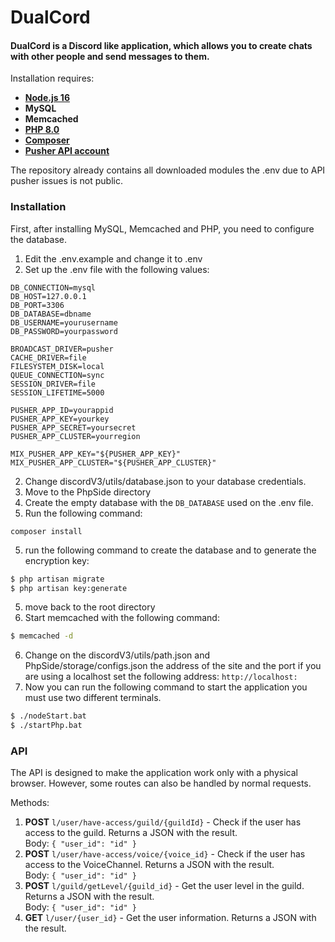 # DualCord

#### DualCord is a Discord like application, which allows you to create chats with other people and send messages to them.

Installation requires:

- **[Node.js 16](https://nodejs.dev/download)**
- **MySQL**
- **Memcached**
- **[PHP 8.0](https://www.php.net/downloads.php)**
- **[Composer](https://getcomposer.org/download/)**
- **[Pusher API account](https://pusher.com)**


The repository already contains all downloaded modules the .env due to API pusher issues is not public.

### Installation

First, after installing MySQL, Memcached and PHP, you need to configure the database.
1) Edit the .env.example and change it to .env
2) Set up the .env file with the following values:
```dotenv
DB_CONNECTION=mysql
DB_HOST=127.0.0.1
DB_PORT=3306
DB_DATABASE=dbname
DB_USERNAME=yourusername
DB_PASSWORD=yourpassword

BROADCAST_DRIVER=pusher
CACHE_DRIVER=file
FILESYSTEM_DISK=local
QUEUE_CONNECTION=sync
SESSION_DRIVER=file
SESSION_LIFETIME=5000

PUSHER_APP_ID=yourappid
PUSHER_APP_KEY=yourkey
PUSHER_APP_SECRET=yoursecret
PUSHER_APP_CLUSTER=yourregion

MIX_PUSHER_APP_KEY="${PUSHER_APP_KEY}"
MIX_PUSHER_APP_CLUSTER="${PUSHER_APP_CLUSTER}"
```
2) Change discordV3/utils/database.json to your database credentials.
4) Move to the PhpSide directory
5) Create the empty database with the `DB_DATABASE` used on the .env file.
6) Run the following command:
```
composer install
```
5) run the following command to create the database and to generate the encryption key:
```bash
$ php artisan migrate
$ php artisan key:generate
```
5) move back to the root directory
6) Start memcached with the following command:
```bash
$ memcached -d
```
6) Change on the discordV3/utils/path.json and PhpSide/storage/configs.json the address of the site and the port if you are using a localhost set the following address: `http://localhost:`
7) Now you can run the following command to start the application you must use two different terminals.
```bash
$ ./nodeStart.bat
$ ./startPhp.bat
```


### API

The API is designed to make the application work only with a physical browser. However, some routes can also be handled by normal requests.

Methods:

1) **POST** `l/user/have-access/guild/{guildId}`  - Check if the user has access to the guild. Returns a JSON with the result. 
<br> Body: `{ "user_id": "id" }`
2) **POST** `l/user/have-access/voice/{voice_id}`  - Check if the user has access to the VoiceChannel. Returns a JSON with the result.
<br> Body: `{ "user_id": "id" }`
3) **POST** `l/guild/getLevel/{guild_id}`  - Get the user level in the guild. Returns a JSON with the result.
<br> Body: `{ "user_id": "id" }`
4) **GET** `l/user/{user_id}` - Get the user information. Returns a JSON with the result.

    
